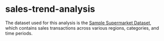 # sales-trend-analysis
The dataset used for this analysis is the [Sample Supermarket Dataset](https://www.kaggle.com/datasets/bravehart101/sample-supermarket-dataset), which contains sales transactions across various regions, categories, and time periods.

